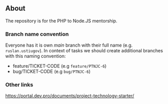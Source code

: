## About 
The repository is for the PHP to Node.JS mentorship.


### Branch name convention

Everyone has it is own *main* branch with their full name (e.g. `ruslan.ustiugov`).
In context of tasks we should create additional branches with this naming convention:
- feature/TICKET-CODE (e.g `feature/PTNJC-6`)
- bug/TICKET-CODE (e.g `bug/PTNJC-6`)



### Other links
https://portal.dev.pro/documents/project-technology-starter/